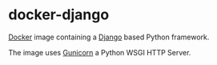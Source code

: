 # docker-django

[Docker](https://www.docker.com/) image containing a [Django](https://www.djangoproject.com/) based Python framework.

The image uses [Gunicorn](http://gunicorn.org/) a Python WSGI HTTP Server.
